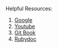 Helpful Resources:
1. [Google](https://www.google.com)
2. [Youtube](https://www.youtube.com/)
3. [Git Book](https://git-scm.com/book/en/v2)
4. [Rubydoc](https://www.rubydoc.info/stdlib/core)
